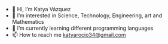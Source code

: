- 👋 Hi, I’m Katya Vázquez
- 👀 I’m interested in Science, Technology, Engineering, art and Mathematics 
- 🌱 I’m currently learning different programming languages
- 📫 How to reach me katyarocio34@gmail.com

<!---
KatyaVazquez/KatyaVazquez is a ✨ special ✨ repository because its `README.md` (this file) appears on your GitHub profile.
You can click the Preview link to take a look at your changes.
--->
